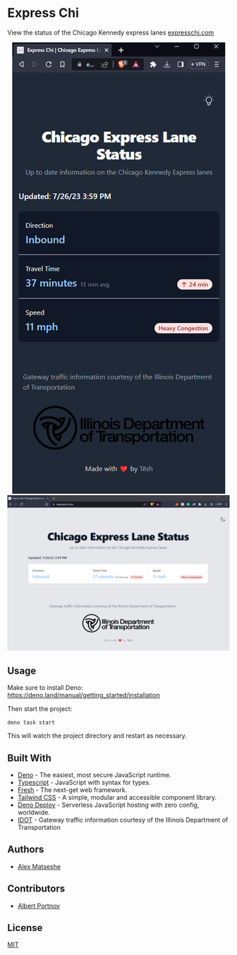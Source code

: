 # Express Chi

View the status of the Chicago Kennedy express lanes
[expresschi.com](https://expresschi.com)

<p align="center">
  <img src="static/expresschimobile.png" alt="Express Chi mobile"/>
  <img src="static/expresschi.png" alt="Express Chi web"/>
</p>

## Usage

Make sure to install Deno: https://deno.land/manual/getting_started/installation

Then start the project:

```
deno task start
```

This will watch the project directory and restart as necessary.

## Built With

- [Deno](https://deno.land) - The easiest, most secure JavaScript runtime.
- [Typescript](https://www.typescriptlang.org/) - JavaScript with syntax for
  types.
- [Fresh](https://fresh.deno.dev) - The next-get web framework.
- [Tailwind CSS](https://chakra-ui.com/) - A simple, modular and accessible
  component library.
- [Deno Deploy](https://deno.com/deploy) - Serverless JavaScript hosting with
  zero config, worldwide.
- [IDOT](https://idot.illinois.gov/) - Gateway traffic information courtesy of
  the Illinois Department of Transportation

## Authors

- [Alex Matseshe](https://github.com/ajmhyd)

## Contributors

- [Albert Portnoy](https://github.com/asportnoy)

## License

[MIT](LICENSE)
